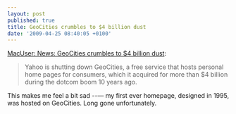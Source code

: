 ```yaml
---
layout: post
published: true
title: GeoCities crumbles to $4 billion dust
date: '2009-04-25 08:40:05 +0100'
---
```


[MacUser: News: GeoCities crumbles to $4 billion dust](http://www.macuser.co.uk/news/251828/geocities-crumbles-to-4-billion-dust.html):

> Yahoo is shutting down GeoCities, a free service that hosts personal
> home pages for consumers, which it acquired for more than $4 billion
> during the dotcom boom 10 years ago.

This makes me feel a bit sad --— my first ever homepage, designed in 1995,
was hosted on GeoCities. Long gone unfortunately.
